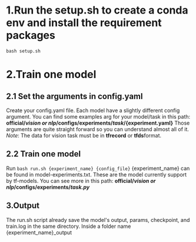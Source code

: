 # 1.Run the setup.sh to create a conda env and install the requirement packages
`bash setup.sh`

# 2.Train one model
## 2.1 Set the arguments in config.yaml
Create your config.yaml file.
Each model have a slightly different config argument. You can find some examples arg for your model/task in this path: **official/*vision or nlp*/configs/experiments/*task*/{experiment.yaml}** 
Those arguments are quite straight forward so you can understand almost all of it. 
*Note*: The data for vision task must be in **tfrecord** or **tfds**format.
## 2.2 Train one model
Run `bash run.sh {experiment_name} {config_file}`
{experiment_name} can be found in model-experiments.txt. These are the model currently support by tf-models. You can see more in this path: **official/*vision or nlp*/configs/experiments/*task.py***

## 3.Output
The run.sh script already save the model's output, params, checkpoint, and train.log in the same directory. Inside a folder name {experiment_name}_output
